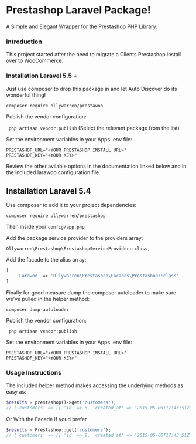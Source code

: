 # Prestashop Laravel Package!
A Simple and Elegant Wrapper for the Prestashop PHP Library.

### Introduction
This project started after the need to migrate a Clients Prestashop install over to WooCommerce.


### Installation Laravel 5.5 +
Just use composer to drop this package in and let Auto Discover do its wonderful thing!

```bash
composer require ollywarren/prestawoo
```

Publish the vendor configuration:

``` php artisan vendor:publish``` (Select the relevant package from the list)

Set the environment variables in your Apps .env file:

```
PRESTASHOP_URL="<YOUR PRESTASHOP INSTALL URL>"
PRESTASHOP_KEY="<YOUR KEY>"
```

Review the other avilable options in the documentation linked below and in the included larawoo configuration file.

## Installation Laravel 5.4

Use composer to add it to your project dependencies:

``` composer require ollywarren/prestashop ```


Then inside your ```config/app.php```


Add the package service provider to the providers array:

``` Ollywarren\Prestashop\PrestashopServiceProvider::class, ```

Add the facade to the alias array:

```php
[
    'Larawoo' => 'Ollywarren\Prestashop\Facades\Prestashop::class'
]
 ```

Finally for good measure dump the composer autoloader to make sure we've pulled in the helper method:

``` composer dump-autoloader ```

Publish the vendor configuration:

``` php artisan vendor:publish```

Set the environment variables in your Apps .env file:

```
PRESTASHOP_URL="<YOUR PRESTASHOP INSTALL URL>"
PRESTASHOP_KEY="<YOUR KEY>"
```

### Usage Instructions

The included helper method makes accessing the underlying methods as easy as:

```php 
$results = prestashop()->get('customers');
// ['customers' => [[ 'id' => 8, 'created_at' => '2015-05-06T17:43:51Z', 'email' => ...
```
Or With the Facade if youd prefer

```php 
$results = Prestashop::get('customers');
// ['customers' => [[ 'id' => 8, 'created_at' => '2015-05-06T17:43:51Z', 'email' => ...
```



